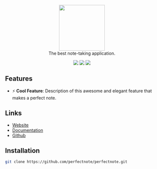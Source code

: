 <p align="center">
    <img src="https://avatars3.githubusercontent.com/u/47700582?s=70&v=4" width="150">
    <br>The best note-taking application.
</p>
<p align="center">
    <a href="https://perfectnote.org/" target="_blank"><img src="https://travis-ci.org/perfectnote/perfectnote.png?branch=master"></a>
    <a href="https://perfectnote.org/" target="_blank"><img src="https://github-size-badge.herokuapp.com/perfectnote/perfectnote.svg"></a>
	<a href="https://perfectnote.org/" target="_blank"><img src="http://hits.dwyl.com/perfectnote/perfectnote.svg"></a>
    <br>
</p>

## Features

* ⚡️ **Cool Feature**: Description of this awesome and elegant feature that makes a perfect note.

## Links

- [Website](https://perfectnote.org/ "Website")
- [Documentation](https://docs.perfectnote.org/ "Documentation")
- [Github](https://github.com/perfectnote/perfectnote "Github")

## Installation

```bash
git clone https://github.com/perfectnote/perfectnote.git
```
